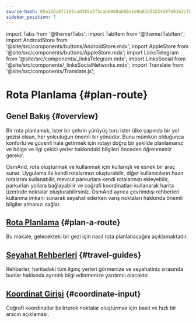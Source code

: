 ```yaml
---
source-hash: 05a12dc671195cad385a3f3cab0068ab80a1e9a02d53224d87e6162cfb880b2f
sidebar_position: 7
---
```

import Tabs from '@theme/Tabs';
import TabItem from '@theme/TabItem';
import AndroidStore from '@site/src/components/buttons/AndroidStore.mdx';
import AppleStore from '@site/src/components/buttons/AppleStore.mdx';
import LinksTelegram from '@site/src/components/_linksTelegram.mdx';
import LinksSocial from '@site/src/components/_linksSocialNetworks.mdx';
import Translate from '@site/src/components/Translate.js';


# Rota Planlama {#plan-route}

## Genel Bakış {#overview}

Bir rota planlamak, ister bir şehrin yürüyüş turu ister ülke çapında bir yol gezisi olsun, her yolculuğun önemli bir yönüdür. Bunu mümkün olduğunca konforlu ve güvenli hale getirmek için rotayı doğru bir şekilde planlamanız ve bölge ve ilgi çekici yerler hakkındaki bilgileri önceden öğrenmeniz gerekir.

OsmAnd, rota oluşturmak ve kullanmak için kullanışlı ve esnek bir araç sunar. Uygulama ile kendi rotalarınızı oluşturabilir, diğer kullanıcıların hazır rotalarını kullanabilir, mevcut parkurlara kendi rotalarınızı ekleyebilir, parkurları yollara bağlayabilir ve coğrafi koordinatları kullanarak harita üzerinde noktalar oluşturabilirsiniz. OsmAnd ayrıca çevrimdışı rehberleri kullanma imkanı sunarak seyahat ederken varış noktaları hakkında önemli bilgiler almanızı sağlar.

<!-- OsmAnd, kendi rotalarınızı oluşturmanıza ve geziler için diğer kullanıcı rotalarını kullanmanıza olanak tanır.

OsmAnd, çeşitli rotaları parkur olarak oluşturmanıza, mevcut parkurlara bir rota eklemenize, bir parkuru yollara bağlamanıza olanak tanır.
Çevrimdışı Seyahat rehberlerini kullanmak, seyahat ederken önemli bir bilgi kaynağıdır. -->


## [Rota Planlama](./create-route.md) {#plan-a-route}

Bu makale, gelecekteki bir gezi için nasıl rota planlanacağını açıklamaktadır.


## [Seyahat Rehberleri](./travel-guides.md) {#travel-guides}

Rehberler, haritadaki tüm ilginç yerleri görmenize ve seyahatiniz sırasında bunlar hakkında ayrıntılı bilgi edinmenize yardımcı olacaktır.


## [Koordinat Girişi](./coordinate-input.md) {#coordinate-input}

Coğrafi koordinatlar belirterek noktalar oluşturmak için basit ve hızlı bir aracın açıklaması.